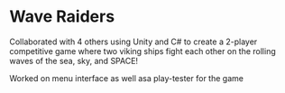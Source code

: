 # Wave Raiders
Collaborated with 4 others using Unity and C# to create a 2-player competitive game where two viking ships fight each other on the rolling waves of the sea, sky, and SPACE! 

Worked on menu interface as well asa play-tester for the game
